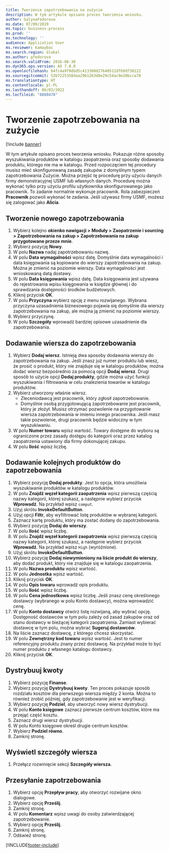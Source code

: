 ```yaml
---
title: Tworzenie zapotrzebowania na zużycie
description: W tym artykule opisano proces tworzenia wniosku.
author: GalynaFedorova
ms.date: 07/09/2019
ms.topic: business-process
ms.prod: ''
ms.technology: ''
audience: Application User
ms.reviewer: kamaybac
ms.search.region: Global
ms.author: gfedorova
ms.search.validFrom: 2016-06-30
ms.dyn365.ops.version: AX 7.0.0
ms.openlocfilehash: b4fc4a9f0dbd5c413300d27640512df69df30122
ms.sourcegitcommit: 52b7225350daa29b1263d8e29c54ac9e20bcca70
ms.translationtype: HT
ms.contentlocale: pl-PL
ms.lasthandoff: 06/03/2022
ms.locfileid: "8888478"
---
```

# <a name="create-a-requisition-for-consumption"></a>Tworzenie zapotrzebowania na zużycie

[!include [banner](../../includes/banner.md)]

W tym artykule opisano proces tworzenia wniosku. Pokazuje różne sposoby wyszukiwania produktów w katalogu zaopatrzenia oraz sposoby dodawania produktu, którego nie ma w katalogu. Przed rozpoczęciem tej procedury musisz mieć skonfigurowaną zasadę zakupów z domyślnym typem zapotrzebowania Zużycie. Można przejść tę procedurę przy użyciu danych firmy demonstracyjnej USMF lub własnych danych. Procedurę można wykonać tylko przy użyciu profilu użytkownika skonfigurowanego jako pracownik. To zadanie normalnie wykonuje pracownik. Rola zabezpieczeń **Pracownik** pozwoli wykonać te zadania. Jeśli używasz firmy USMF, możesz się zalogować jako **Alicia**.


## <a name="create-a-new-requisition"></a>Tworzenie nowego zapotrzebowania
1. Wybierz kolejno **okienko nawigacji > Moduły > Zaopatrzenie i sourcing > Zapotrzebowania na zakup > Zapotrzebowania na zakup przygotowane przeze mnie**.
2. Wybierz pozycję **Nowy**.
3. W polu **Nazwa** nadaj zapotrzebowaniu nazwę.
4. W polu **Data wymagalności** wpisz datę. Domyślnie data wymagalności i data księgowania są kopiowane do wierszy zapotrzebowania na zakup. Można je zmienić na poziomie wierszy. Data wymagalności jest wnioskowaną datą dostawy.  
5. W polu **Data księgowania** wpisz datę. Data księgowania jest używana do rejestrowania wpisu księgowania w księdze głównej i do sprawdzania dostępności środków budżetowych.  
6. Kliknij przycisk **OK**.
7. W polu **Przyczyna** wybierz opcję z menu rozwijanego. Wybrana przyczyna uzasadnienia biznesowego pojawia się domyślnie dla wierszy zapotrzebowania na zakup, ale można ją zmienić na poziomie wierszy.  
8. Wybierz przyczynę.
9. W polu **Szczegóły** wprowadź bardziej opisowe uzasadnienie dla zapotrzebowania.

## <a name="add-a-line-to-the-requisition"></a>Dodawanie wiersza do zapotrzebowania
1. Wybierz **Dodaj wiersz**. Istnieją dwa sposoby dodawania wierszy do zapotrzebowania na zakup. Jeśli znasz już numer produktu lub wiesz, że prosić o produkt, który nie znajduje się w katalogu produktów, można dodać wiersz bezpośrednio za pomocą opcji **Dodaj wiersz**. Drugi sposób to użycie opcji **Dodaj produkty**, gdzie można użyć funkcji wyszukiwania i filtrowania w celu znalezienia towarów w katalogu produktów.    
2. Wybierz utworzony właśnie wiersz.
    - Zleceniodawcą jest pracownik, który zgłosił zapotrzebowanie.   
    - Domyślnie osobą przygotowującą zapotrzebowanie jest pracownik, który je złożył. Musisz otrzymać pozwolenie na przygotowanie wiersza zapotrzebowania w imieniu innego pracownika. Jeśli masz takie pozwolenie, drugi pracownik będzie widoczny w tym wyszukiwaniu.  
3. W polu **Numer towaru** wpisz wartość. Towary dostępne do wyboru są ograniczone przez zasady dostępu do kategorii oraz przez katalog zaopatrzenia ustawiony dla firmy dokonującej zakupu.   
4. W polu **Ilość** wpisz liczbę.

## <a name="add-more-products-to-the-requisition"></a>Dodawanie kolejnych produktów do zapotrzebowania
1. Wybierz pozycję **Dodaj produkty**. Jest to opcja, która umożliwia wyszukiwanie produktów w katalogu produktów.    
2. W polu **Znajdź węzeł kategorii zaopatrzenia** wpisz pierwszą częścią nazwy kategorii, której szukasz, a następnie wybierz przycisk **Wprowadź**. Na przykład wpisz `comput`.  
3. Użyj skrótu **InvokeDefaultButton**.
4. Użyj opcji **Filtr**, aby wyfiltrować listę produktów w wybranej kategorii.
5. Zaznacz kartę produktu, który ma zostać dodany do zapotrzebowania.
6. Wybierz pozycję **Dodaj do wierszy**.
7. W polu **Ilość** wpisz liczbę.
8. W polu **Znajdź węzeł kategorii zaopatrzenia** wpisz pierwszą częścią nazwy kategorii, której szukasz, a następnie wybierz przycisk **Wprowadź**. Na przykład wpisz `High` (wyróżnione).  
9. Użyj skrótu **InvokeDefaultButton**.
10. Wybierz pozycję **Dodaj niewymieniony na liście produkt do wierszy**, aby dodać produkt, który nie znajduje się w katalogu zaopatrzenia.
11. W polu **Nazwa produktu** wpisz wartość.
12. W polu **Jednostka** wpisz wartość.
13. Kliknij przycisk **OK**.
14. W polu **Opis towaru** wprowadź opis produktu.
15. W polu **Ilość** wpisz liczbę.
16. W polu **Cena jednostkowa** wpisz liczbę. Jeśli znasz cenę określonego dostawcy (wybranego w polu Konto dostawcy), można wprowadzić cenę.   
17. W polu **Konto dostawcy** otwórz listę rozwijaną, aby wybrać opcję. Dostępność dostawców w tym polu zależy od zasad zakupów oraz od stanu dostawcy w bieżącej kategorii zaopatrzenia. Zamiast wybierać dostawcę w tym polu, można wybrać **Sugeruj dostawców**.    
18. Na liście zaznacz dostawcę, z którego chcesz skorzystać.
19. W polu **Zewnętrzny kod towaru** wpisz wartość. Jest to numer referencyjny produktu znany przez dostawcę. Na przykład może to być numer produktu z własnego katalogu dostawcy.  
20. Kliknij przycisk **OK**.

## <a name="distribute-amounts"></a>Dystrybuuj kwoty
1. Wybierz pozycję **Finanse**.
2. Wybierz pozycję **Dystrybuuj kwoty**. Ten proces pokazuje sposób rozdziału kosztów dla pierwszego wiersza między 2 konta. Można to również zrobić później, gdy zapotrzebowanie jest w weryfikacji.  
3. Wybierz pozycję **Podziel**, aby utworzyć nowy wiersz dystrybucji.
4. W polu **Konto księgowe** zaznacz pierwsze centrum kosztów, które ma przejąć część kosztu.
5. Zaznacz drugi wiersz dystrybucji.
6. W polu Konto księgowe określ drugie centrum kosztów.
7. Wybierz **Podziel równo**.
8. Zamknij stronę.

## <a name="view-line-details"></a>Wyświetl szczegóły wiersza
1. Przełącz rozwinięcie sekcji **Szczegóły wiersza**.

## <a name="submit-the-requisition"></a>Przesyłanie zapotrzebowania
1. Wybierz opcję **Przepływ pracy**, aby otworzyć rozwijane okno dialogowe.
2. Wybierz opcję **Prześlij**.
3. Zamknij stronę.
4. W polu **Komentarz** wpisz uwagi do osoby zatwierdzającej zapotrzebowanie.
5. Wybierz opcję **Prześlij**.
6. Zamknij stronę.
7. Odśwież stronę.



[!INCLUDE[footer-include](../../../includes/footer-banner.md)]